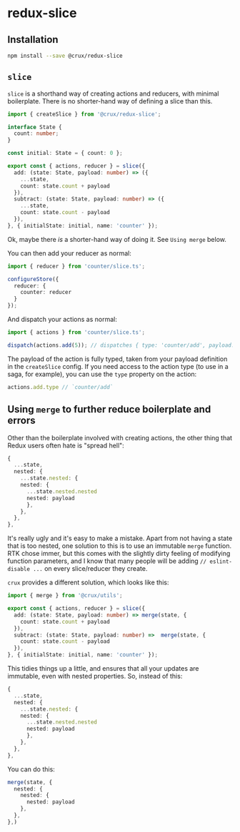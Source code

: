 # redux-slice

## Installation

```bash
npm install --save @crux/redux-slice
```

## `slice`

`slice` is a shorthand way of creating actions and reducers, with minimal boilerplate. There is no shorter-hand way of defining a slice than this.

```ts
import { createSlice } from '@crux/redux-slice';

interface State {
  count: number;
}

const initial: State = { count: 0 };

export const { actions, reducer } = slice({
  add: (state: State, payload: number) => ({
    ...state,
    count: state.count + payload
  }),
  subtract: (state: State, payload: number) => ({
    ...state,
    count: state.count - payload
  }),
}, { initialState: initial, name: 'counter' });
```

Ok, maybe there _is_ a shorter-hand way of doing it. See `Using merge` below.

You can then add your reducer as normal:

```ts
import { reducer } from 'counter/slice.ts';

configureStore({
  reducer: {
    counter: reducer
  }
});
```

And dispatch your actions as normal:

```ts
import { actions } from 'counter/slice.ts';

dispatch(actions.add(5)); // dispatches { type: 'counter/add', payload: 5 }
```

The payload of the action is fully typed, taken from your payload definition in the `createSlice` config. If you need access to the action type (to use in a saga, for example), you can use the `type` property on the action:

```ts
actions.add.type // `counter/add`
```

## Using `merge` to further reduce boilerplate and errors

Other than the boilerplate involved with creating actions, the other thing that Redux users often hate is "spread hell":

```ts
{
  ...state,
  nested: {
    ...state.nested: {
    nested: {
      ...state.nested.nested
      nested: payload
      },
    },
  },
},
```

It's really ugly and it's easy to make a mistake. Apart from not having a state that is too nested, one solution to this is to use an immutable `merge` function. RTK chose immer, but this comes with the slightly dirty feeling of modifying function parameters, and I know that many people will be adding `// eslint-disable ...` on every slice/reducer they create.

`crux` provides a different solution, which looks like this:

```ts
import { merge } from '@crux/utils';

export const { actions, reducer } = slice({
  add: (state: State, payload: number) => merge(state, {
    count: state.count + payload
  }),
  subtract: (state: State, payload: number) =>  merge(state, {
    count: state.count - payload
  }),
}, { initialState: initial, name: 'counter' });
```

This tidies things up a little, and ensures that all your updates are immutable, even with nested properties. So, instead of this:

```ts
{
  ...state,
  nested: {
    ...state.nested: {
    nested: {
      ...state.nested.nested
      nested: payload
      },
    },
  },
},
```

You can do this:

```ts
merge(state, {
  nested: {
    nested: {
      nested: payload
    },
  },
},)
```